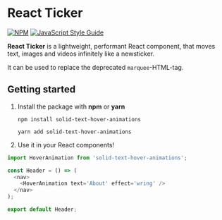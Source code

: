 # React Ticker

[![NPM](https://img.shields.io/npm/v/solid-text-hover-animations.svg)](https://www.npmjs.com/package/solid-text-hover-animations) [![JavaScript Style Guide](https://img.shields.io/badge/code_style-standard-brightgreen.svg)](https://standardjs.com)

**React Ticker** is a lightweight, performant React component, that moves text, images and videos infinitely like a newsticker.

It can be used to replace the deprecated `marquee`-HTML-tag.

<!-- **[Check out the Demo!](https://andreasfaust.github.io/solid-text-hover-animations/)** -->

## Getting started

1. Install the package with **npm** or **yarn**

   `npm install solid-text-hover-animations`

   `yarn add solid-text-hover-animations`

2. Use it in your React components!

```javascript
import HoverAnimation from 'solid-text-hover-animations';

const Header = () => (
  <nav>
    <HoverAnimation text='About' effect='wring' />
  </nav>
);

export default Header;
```
